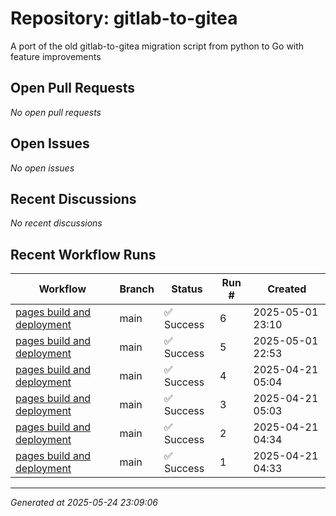 # Repository: gitlab-to-gitea

A port of the old gitlab-to-gitea migration script from python to Go with feature improvements

## Open Pull Requests


*No open pull requests*


## Open Issues


*No open issues*


## Recent Discussions


*No recent discussions*


## Recent Workflow Runs


| Workflow | Branch | Status | Run # | Created |
|----------|--------|--------|-------|---------|
| [pages build and deployment](https://github.com/go-i2p/gitlab-to-gitea/actions/runs/14785189889) | main | ✅ Success | 6 | 2025-05-01 23:10 |
| [pages build and deployment](https://github.com/go-i2p/gitlab-to-gitea/actions/runs/14784997069) | main | ✅ Success | 5 | 2025-05-01 22:53 |
| [pages build and deployment](https://github.com/go-i2p/gitlab-to-gitea/actions/runs/14567656434) | main | ✅ Success | 4 | 2025-04-21 05:04 |
| [pages build and deployment](https://github.com/go-i2p/gitlab-to-gitea/actions/runs/14567647822) | main | ✅ Success | 3 | 2025-04-21 05:03 |
| [pages build and deployment](https://github.com/go-i2p/gitlab-to-gitea/actions/runs/14567346069) | main | ✅ Success | 2 | 2025-04-21 04:34 |
| [pages build and deployment](https://github.com/go-i2p/gitlab-to-gitea/actions/runs/14567333253) | main | ✅ Success | 1 | 2025-04-21 04:33 |



---
*Generated at 2025-05-24 23:09:06*
